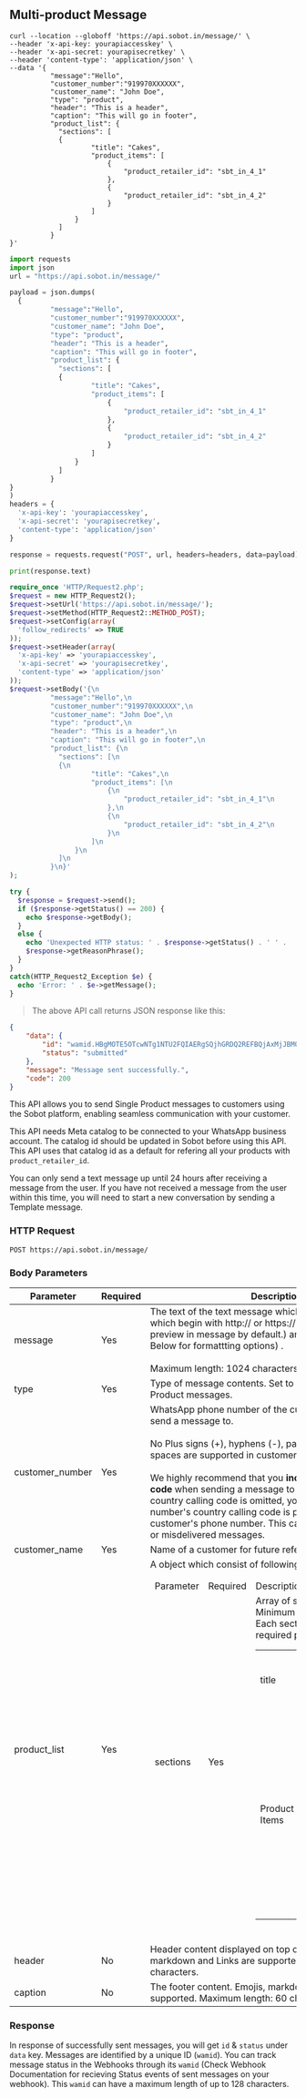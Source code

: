 ## Multi-product Message
```shell
curl --location --globoff 'https://api.sobot.in/message/' \
--header 'x-api-key: yourapiaccesskey' \
--header 'x-api-secret: yourapisecretkey' \
--header 'content-type': 'application/json' \
--data '{
          "message":"Hello",
          "customer_number":"919970XXXXXX",
          "customer_name": "John Doe",
          "type": "product",
          "header": "This is a header",
          "caption": "This will go in footer",
          "product_list": {
            "sections": [
            {
                    "title": "Cakes",
                    "product_items": [
                        {
                            "product_retailer_id": "sbt_in_4_1"
                        },
                        {
                            "product_retailer_id": "sbt_in_4_2"
                        }
                    ]
                }
            ]
          }       
}'
```
```python
import requests
import json
url = "https://api.sobot.in/message/"

payload = json.dumps(
  {
          "message":"Hello",
          "customer_number":"919970XXXXXX",
          "customer_name": "John Doe",
          "type": "product",
          "header": "This is a header",
          "caption": "This will go in footer",
          "product_list": {
            "sections": [
            {
                    "title": "Cakes",
                    "product_items": [
                        {
                            "product_retailer_id": "sbt_in_4_1"
                        },
                        {
                            "product_retailer_id": "sbt_in_4_2"
                        }
                    ]
                }
            ]
          }       
}
)
headers = {
  'x-api-key': 'yourapiaccesskey',
  'x-api-secret': 'yourapisecretkey',
  'content-type': 'application/json'
}

response = requests.request("POST", url, headers=headers, data=payload)

print(response.text)
```

```php
require_once 'HTTP/Request2.php';
$request = new HTTP_Request2();
$request->setUrl('https://api.sobot.in/message/');
$request->setMethod(HTTP_Request2::METHOD_POST);
$request->setConfig(array(
  'follow_redirects' => TRUE
));
$request->setHeader(array(
  'x-api-key' => 'yourapiaccesskey',
  'x-api-secret' => 'yourapisecretkey',
  'content-type' => 'application/json'
));
$request->setBody('{\n
          "message":"Hello",\n
          "customer_number":"919970XXXXXX",\n
          "customer_name": "John Doe",\n
          "type": "product",\n
          "header": "This is a header",\n
          "caption": "This will go in footer",\n
          "product_list": {\n
            "sections": [\n
            {\n
                    "title": "Cakes",\n
                    "product_items": [\n
                        {\n
                            "product_retailer_id": "sbt_in_4_1"\n
                        },\n
                        {\n
                            "product_retailer_id": "sbt_in_4_2"\n
                        }\n
                    ]\n
                }\n
            ]\n
          }\n}'
);

try {
  $response = $request->send();
  if ($response->getStatus() == 200) {
    echo $response->getBody();
  }
  else {
    echo 'Unexpected HTTP status: ' . $response->getStatus() . ' ' .
    $response->getReasonPhrase();
  }
}
catch(HTTP_Request2_Exception $e) {
  echo 'Error: ' . $e->getMessage();
}

```

> The above API call returns JSON response like this:

```json
{
    "data": {
        "id": "wamid.HBgMOTE5OTcwNTg1NTU2FQIAERgSQjhGRDQ2REFBQjAxMjJBM0Q1AA==",
        "status": "submitted"
    },
    "message": "Message sent successfully.",
    "code": 200
}
```
This API allows you to send Single Product messages to customers using the Sobot platform, enabling seamless communication with your customer.

This API needs Meta catalog to be connected to your WhatsApp business account. The catalog id should be updated in Sobot before using this API. This API uses that catalog id as a default for refering all your products with ```product_retailer_id```.

<aside class="warning">
You can only send a text message up until 24 hours after receiving a message from the user. If you have not received a message from the user within this time, you will need to start a new conversation by sending a Template message.
</aside>

### HTTP Request

`POST https://api.sobot.in/message/`

### Body Parameters

Parameter | Required | Description | Default
--------- | ------- | ----------- | ---------------
message | Yes | The text of the text message which can contain URLs which begin with http:// or https://(All URLs are set to preview in message by default.) and formatting (See Below for formattting options) .<br/> <br/> Maximum length: 1024 characters | - 
type | Yes | Type of message contents. Set to ```product``` in case of Single Product messages. | - 
customer_number | Yes| WhatsApp phone number of the customer you want to send a message to. <br /> <br />No Plus signs (+), hyphens (-), parenthesis ((,)), and spaces are supported in customer phone number. <br /><br /> We highly recommend that you **include country calling code** when sending a message to a customer. If the country calling code is omitted, your business phone number's country calling code is prepended to the customer's phone number. This can result in undelivered or misdelivered messages. | - 
customer_name | Yes | Name of a customer for future reference | - 
product_list | Yes | A object which consist of following parameters. <table><thead><tr><td>Parameter</td><td>Required</td><td>Description</td></tr><thead><tr><td>sections</td><td>Yes</td><td>Array of section objects. Minimum of 1, maximum of 30. Each section object has two required parameters as follows: <table><tr><td>title</td><td>Title for section. Acts like a separator in the Product List. Maximum length: 24 characters.</td></tr><tr><td>Product Items</td><td>Array of product objects. There is a minimum of 1 product per section and a maximum of 30 products across all sections. Every object consist of single key ```product_retailer_id```. This is a unique identifier of the product in a catalog. To get this ID go to [Meta Commerce Manager](https://business.facebook.com/commerce/) and select your Meta Business account.</td></tr></table></td></tr></table> | - 
header | No | Header content displayed on top of a message. No Emojis. markdown and Links are supported Maximum length: 60 characters.| - 
caption | No | The footer content. Emojis, markdown, and links are supported. Maximum length: 60 characters. | - 


### Response
In response of successfully sent messages, you will get ```id``` & ```status``` under ```data``` key. Messages are identified by a unique ID (```wamid```). You can track message status in the Webhooks through its ```wamid```  (Check Webhook Documentation for recieving Status events of sent messages on your webhook). This ```wamid``` can have a maximum length of up to 128 characters.
